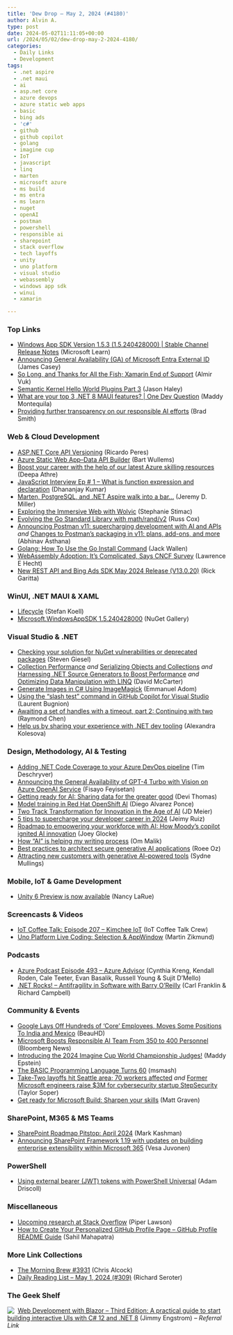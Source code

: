 ```yaml
---
title: 'Dew Drop – May 2, 2024 (#4180)'
author: Alvin A.
type: post
date: 2024-05-02T11:11:05+00:00
url: /2024/05/02/dew-drop-may-2-2024-4180/
categories:
  - Daily Links
  - Development
tags:
  - .net aspire
  - .net maui
  - ai
  - asp.net core
  - azure devops
  - azure static web apps
  - basic
  - bing ads
  - 'c#'
  - github
  - github copilot
  - golang
  - imagine cup
  - IoT
  - javascript
  - linq
  - marten
  - microsoft azure
  - ms build
  - ms entra
  - ms learn
  - nuget
  - openAI
  - postman
  - powershell
  - responsible ai
  - sharepoint
  - stack overflow
  - tech layoffs
  - unity
  - uno platform
  - visual studio
  - webassembly
  - windows app sdk
  - winui
  - xamarin

---
```

### <a name="top"></a>Top Links

  * <a href="https://learn.microsoft.com/en-us/windows/apps/windows-app-sdk/stable-channel#version-153-15240428000" target="_blank" rel="noopener">Windows App SDK Version 1.5.3 (1.5.240428000) | Stable Channel Release Notes</a> (Microsoft Learn)
  * <a href="https://devblogs.microsoft.com/identity/external-id-ga/" target="_blank" rel="noopener">Announcing General Availability (GA) of Microsoft Entra External ID</a> (James Casey)
  * <a href="https://almirvuk.com/so-long-and-thanks-for-all-the-fish-xamarin/" target="_blank" rel="noopener">So Long, and Thanks for All the Fish; Xamarin End of Support</a> (Almir Vuk)
  * <a href="https://jasonhaley.com/2024/04/30/semantic-kernel-hello-world-plugin-part3/" target="_blank" rel="noopener">Semantic Kernel Hello World Plugins Part 3</a> (Jason Haley)
  * <a href="http://www.youtube.com/watch?v=3VbfluA9dAo" target="_blank" rel="noopener">What are your top 3 .NET 8 MAUI features? | One Dev Question</a> (Maddy Montequila)
  * <a href="https://blogs.microsoft.com/on-the-issues/2024/05/01/responsible-ai-transparency-report-2024/" target="_blank" rel="noopener">Providing further transparency on our responsible AI efforts</a> (Brad Smith)



### <a name="web"></a>Web & Cloud Development

  * <a href="https://weblogs.asp.net:443/ricardoperes/asp-net-core-api-versioning" target="_blank" rel="noopener">ASP.NET Core API Versioning</a> (Ricardo Peres)
  * <a href="https://bartwullems.blogspot.com/2024/05/azure-static-web-appdata-api-builder.html" target="_blank" rel="noopener">Azure Static Web App–Data API Builder</a> (Bart Wullems)
  * <a href="https://techcommunity.microsoft.com/t5/microsoft-learn-blog/boost-your-career-with-the-help-of-our-latest-azure-skilling/ba-p/4042732" target="_blank" rel="noopener">Boost your career with the help of our latest Azure skilling resources</a> (Deepa Athre)
  * <a href="https://debugmode.net/2024/05/01/javascript-interview-ep-1-what-is-function-expression-and-declaration/" target="_blank" rel="noopener">JavaScript Interview Ep # 1 – What is function expression and declaration</a> (Dhananjay Kumar)
  * <a href="https://jeremydmiller.com/2024/05/01/marten-postgresql-and-net-aspire-walk-into-a-bar/" target="_blank" rel="noopener">Marten, PostgreSQL, and .NET Aspire walk into a bar…</a> (Jeremy D. Miller)
  * <a href="https://blog.stephaniestimac.com/posts/2024/05/browsing-the-web-vr/" target="_blank" rel="noopener">Exploring the Immersive Web with Wolvic</a> (Stephanie Stimac)
  * <a href="https://go.dev/blog/randv2" target="_blank" rel="noopener">Evolving the Go Standard Library with math/rand/v2</a> (Russ Cox)
  * <a href="https://blog.postman.com/announcing-postman-v11/" target="_blank" rel="noopener">Announcing Postman v11: supercharging development with AI and APIs</a> _and_ <a href="https://blog.postman.com/postman-v11-plans-packaging-updates-2024/" target="_blank" rel="noopener">Changes to Postman’s packaging in v11: plans, add-ons, and more</a> (Abhinav Asthana)
  * <a href="https://thenewstack.io/golang-how-to-use-the-go-install-command/" target="_blank" rel="noopener">Golang: How To Use the Go Install Command</a> (Jack Wallen)
  * <a href="https://thenewstack.io/webassembly-adoption-its-complicated-says-cncf-survey/" target="_blank" rel="noopener">WebAssembly Adoption: It’s Complicated, Says CNCF Survey</a> (Lawrence E Hecht)
  * <a href="https://techcommunity.microsoft.com/t5/bing-ads-api-blog/new-rest-api-and-bing-ads-sdk-may-2024-release-v13-0-20/ba-p/4126605" target="_blank" rel="noopener">New REST API and Bing Ads SDK May 2024 Release (V13.0.20)</a> (Rick Garitta)



### <a name="silverlight"></a>WinUI, .NET MAUI & XAML

  * <a href="https://code4ward.net/blog/2024/05/01/lifecycle/" target="_blank" rel="noopener">Lifecycle</a> (Stefan Koell)
  * <a href="https://www.nuget.org/packages/Microsoft.WindowsAppSDK/1.5.240428000" target="_blank" rel="noopener">Microsoft.WindowsAppSDK 1.5.240428000</a> (NuGet Gallery)



### <a name="dotnet"></a>Visual Studio & .NET

  * <a href="https://steven-giesel.com/blogPost/a825c041-26dc-4488-8707-17697871d08e" target="_blank" rel="noopener">Checking your solution for NuGet vulnerabilities or deprecated packages</a> (Steven Giesel)
  * <a href="https://dotnettips.wordpress.com/2024/05/01/collection-performance/" target="_blank" rel="noopener">Collection Performance</a> _and_ <a href="https://dotnettips.wordpress.com/2024/05/01/serializing-objects-and-collections/" target="_blank" rel="noopener">Serializing Objects and Collections</a> _and_ <a href="https://dotnettips.wordpress.com/2024/05/01/harnessing-net-source-generators-to-boost-performance/" target="_blank" rel="noopener">Harnessing .NET Source Generators to Boost Performance</a> _and_ <a href="https://dotnettips.wordpress.com/2024/05/01/optimizing-data-manipulation-with-linq/" target="_blank" rel="noopener">Optimizing Data Manipulation with LINQ</a> (David McCarter)
  * <a href="https://code-maze.com/csharp-generate-images-using-imagemagick/" target="_blank" rel="noopener">Generate Images in C# Using ImageMagick</a> (Emmanuel Adom)
  * <a href="https://techcommunity.microsoft.com/t5/microsoft-developer-community/using-the-quot-slash-test-quot-command-in-github-copilot-for/ba-p/4129216" target="_blank" rel="noopener">Using the &#8220;slash test&#8221; command in GitHub Copilot for Visual Studio</a> (Laurent Bugnion)
  * <a href="https://devblogs.microsoft.com/oldnewthing/20240501-00/?p=109718" target="_blank" rel="noopener">Awaiting a set of handles with a timeout, part 2: Continuing with two</a> (Raymond Chen)
  * <a href="https://blog.jetbrains.com/dotnet/2024/05/01/share-your-experience-with-dotnet-dev-tooling/" target="_blank" rel="noopener">Help us by sharing your experience with .NET dev tooling</a> (Alexandra Kolesova)



### <a name="design"></a>Design, Methodology, AI & Testing

  * <a href="https://timdeschryver.dev/blog/adding-net-code-coverage-to-your-azure-devops-pipeline" target="_blank" rel="noopener">Adding .NET Code Coverage to your Azure DevOps pipeline</a> (Tim Deschryver)
  * <a href="https://techcommunity.microsoft.com/t5/ai-azure-ai-services-blog/announcing-the-general-availability-of-gpt-4-turbo-with-vision/ba-p/4127916" target="_blank" rel="noopener">Announcing the General Availability of GPT-4 Turbo with Vision on Azure OpenAI Service</a> (Fisayo Feyisetan)
  * <a href="https://techcommunity.microsoft.com/t5/nonprofit-community-blog/getting-ready-for-ai-sharing-data-for-the-greater-good/ba-p/4126674" target="_blank" rel="noopener">Getting ready for AI: Sharing data for the greater good</a> (Devi Thomas)
  * <a href="https://developers.redhat.com/articles/2024/05/02/model-training-red-hat-openshift-ai" target="_blank" rel="noopener">Model training in Red Hat OpenShift AI</a> (Diego Alvarez Ponce)
  * <a href="https://jdmeier.com/two-track-transformation/" target="_blank" rel="noopener">Two Track Transformation for Innovation in the Age of AI</a> (JD Meier)
  * <a href="https://github.blog/2024-05-01-5-tips-to-supercharge-your-developer-career-in-2024/" target="_blank" rel="noopener">5 tips to supercharge your developer career in 2024</a> (Jeimy Ruiz)
  * <a href="https://devblogs.microsoft.com/microsoft365dev/roadmap-to-empowering-your-workforce-with-ai-how-moodys-copilot-ignited-ai-innovation/" target="_blank" rel="noopener">Roadmap to empowering your workforce with AI: How Moody’s copilot ignited AI innovation</a> (Joey Glocke)
  * <a href="https://om.co/2024/05/01/how-ai-has-helped-my-writing-process/" target="_blank" rel="noopener">How “AI” is helping my writing process</a> (Om Malik)
  * <a href="https://techcommunity.microsoft.com/t5/security-compliance-and-identity/best-practices-to-architect-secure-generative-ai-applications/ba-p/4116661" target="_blank" rel="noopener">Best practices to architect secure generative AI applications</a> (Roee Oz)
  * <a href="https://www.microsoft.com/en-us/industry/microsoft-in-business/era-of-ai/2024/05/01/attracting-new-customers-with-generative-ai-powered-tools/" target="_blank" rel="noopener">Attracting new customers with generative AI–powered tools</a> (Sydne Mullings)



### <a name="mobile"></a>Mobile, IoT & Game Development

  * <a href="https://blog.unity.com/engine-platform/unity-6-preview-release" target="_blank" rel="noopener">Unity 6 Preview is now available</a> (Nancy LaRue)



### <a name="videos"></a>Screencasts & Videos

  * <a href="http://www.youtube.com/watch?v=jL9S9tz20K4" target="_blank" rel="noopener">IoT Coffee Talk: Episode 207 &#8211; Kimchee IoT</a> (IoT Coffee Talk Crew)
  * <a href="http://www.youtube.com/watch?v=jH4yd8Ie-HA" target="_blank" rel="noopener">Uno Platform Live Coding: Selection & AppWindow</a> (Martin Zikmund)



### <a name="podcasts"></a>Podcasts

  * <a href="http://azpodcast.azurewebsites.net/post/Episode-493-Azure-Advisor" target="_blank" rel="noopener">Azure Podcast Episode 493 &#8211; Azure Advisor</a> (Cynthia Kreng, Kendall Roden, Cale Teeter, Evan Basalik, Russell Young & Sujit D&#8217;Mello)
  * <a href="https://www.spreaker.com/episode/antifragility-in-software-with-barry-o-reilly--59762820" target="_blank" rel="noopener">.NET Rocks! &#8211; Antifragility in Software with Barry O&#8217;Reilly</a> (Carl Franklin & Richard Campbell)



### <a name="events"></a>Community & Events

  * <a href="https://tech.slashdot.org/story/24/05/01/2258218/google-lays-off-hundreds-of-core-employees-moves-some-positions-to-india-and-mexico?utm_source=rss1.0mainlinkanon&utm_medium=feed" target="_blank" rel="noopener">Google Lays Off Hundreds of &#8216;Core&#8217; Employees, Moves Some Positions To India and Mexico</a> (BeauHD)
  * <a href="https://www.itprotoday.com/artificial-intelligence/microsoft-boosts-responsible-ai-team-350-400-personnel" target="_blank" rel="noopener">Microsoft Boosts Responsible AI Team From 350 to 400 Personnel</a> (Bloomberg News)
  * <a href="https://techcommunity.microsoft.com/t5/student-developer-blog/introducing-the-2024-imagine-cup-world-championship-judges/ba-p/4128464" target="_blank" rel="noopener">Introducing the 2024 Imagine Cup World Championship Judges!</a> (Maddy Epstein)
  * <a href="https://developers.slashdot.org/story/24/05/01/1751243/the-basic-programming-language-turns-60?utm_source=rss1.0mainlinkanon&utm_medium=feed" target="_blank" rel="noopener">The BASIC Programming Language Turns 60</a> (msmash)
  * <a href="https://www.geekwire.com/2024/take-two-layoffs-hit-seattle-area-70-workers-affected/" target="_blank" rel="noopener">Take-Two layoffs hit Seattle area; 70 workers affected</a> _and_ <a href="https://www.geekwire.com/2024/former-microsoft-engineers-raise-3m-for-github-focused-cybersecurity-startup-stepsecurity/" target="_blank" rel="noopener">Former Microsoft engineers raise $3M for cybersecurity startup StepSecurity</a> (Taylor Soper)
  * <a href="https://techcommunity.microsoft.com/t5/apps-on-azure-blog/get-ready-for-microsoft-build-sharpen-your-skills/ba-p/4128754" target="_blank" rel="noopener">Get ready for Microsoft Build: Sharpen your skills</a> (Matt Graven)



### <a name="sp"></a>SharePoint, M365 & MS Teams

  * <a href="https://techcommunity.microsoft.com/t5/microsoft-sharepoint-blog/sharepoint-roadmap-pitstop-april-2024/ba-p/4125173" target="_blank" rel="noopener">SharePoint Roadmap Pitstop: April 2024</a> (Mark Kashman)
  * <a href="https://devblogs.microsoft.com/microsoft365dev/announcing-sharepoint-framework-1-19-with-updates-on-building-enterprise-extensibility-within-microsoft-365/" target="_blank" rel="noopener">Announcing SharePoint Framework 1.19 with updates on building enterprise extensibility within Microsoft 365</a> (Vesa Juvonen)



### <a name="ps"></a>PowerShell

  * <a href="https://blog.ironmansoftware.com/powershell-universal-external-bearer-tokens/" target="_blank" rel="noopener">Using external bearer (JWT) tokens with PowerShell Universal</a> (Adam Driscoll)



### <a name="misc"></a>Miscellaneous

  * <a href="https://stackoverflow.blog/2024/05/01/upcoming-research-at-stack-overflow/" target="_blank" rel="noopener">Upcoming research at Stack Overflow</a> (Piper Lawson)
  * <a href="https://www.freecodecamp.org/news/create-personalized-github-profile-page/" target="_blank" rel="noopener">How to Create Your Personalized GitHub Profile Page – GitHub Profile README Guide</a> (Sahil Mahapatra)



### <a name="links"></a>More Link Collections

  * <a href="https://blog.cwa.me.uk/2024/05/02/the-morning-brew-3931/" target="_blank" rel="noopener">The Morning Brew #3931</a> (Chris Alcock)
  * <a href="https://seroter.com/2024/05/01/daily-reading-list-may-1-2024-309/" target="_blank" rel="noopener">Daily Reading List – May 1, 2024 (#309)</a> (Richard Seroter)



### <a name="shelf"></a>The Geek Shelf

<a href="https://www.amazon.com/dp/1835465919/?tag=amavin-20" target="_blank" rel="noopener"><img decoding="async" align="left" style="margin: 0px 4px 0px 0px; border: 0px currentcolor; border-image: none; float: left; display: inline; background-image: none;" src="https://m.media-amazon.com/images/I/41MlNFG1C1L._SS135_.jpg" border="0" /></a>&nbsp;<a href="https://www.amazon.com/dp/1835465919/?tag=amavin-20" target="_blank" rel="noopener">Web Development with Blazor &#8211; Third Edition: A practical guide to start building interactive UIs with C# 12 and .NET 8</a> (Jimmy Engstrom) _&#8211; Referral Link_